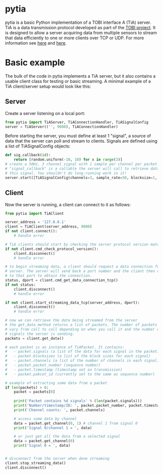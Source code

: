 # pytia

pytia is a basic Python implementation of a TOBI interface A (TiA) server. TiA is a data transmission protocol developed as part of the [TOBI project](http://www.tobi-project.org). It is designed to allow a server acquiring data from multiple sensors to stream that data efficiently to one or more clients over TCP or UDP. For more information see [here](http://tools4bci.sourceforge.net/tia.html) and [here](http://tools4bci.sourceforge.net/signalserver.html).

# Basic example

The bulk of the code in pytia implements a TiA server, but it also contains a 
usable client class for testing or basic streaming. A minimal example of a TiA
client/server setup would look like this:

## Server

Create a server listening on a local port:
```python
from pytia import TiAServer, TiAConnectionHandler, TiASignalConfig
server = TiAServer(('', 9000), TiAConnectionHandler)
```
Before starting the server, you must define at least 1 "signal", a source of data
that the server can poll and stream to clients. Signals are defined using a 
list of TiASignalConfig objects:
```python
def sig_callback(id):
    return [random.uniform(-10, 10) for x in range(3)]
# create a 50Hz, 3 channel signal with 1 sample per channel per packet.
# "signal_callback" is a callable the server will call to retrieve data for
# this signal. You shouldn't do long-running work in it! 
server.start([TiASignalConfig(channels=3, sample_rate=50, blocksize=1, callback=sig_callback, id=0, is_master=True, sigtype=TIA_SIG_USER_1)])
```

## Client

Now the server is running, a client can connect to it as follows:
```python
from pytia import TiAClient

server_address = '127.0.0.1'
client = TiAClient(server_address, 9000)
if not client.connect():
    # handle error

# TiA clients should start by checking the server protocol version matches their own...
if not client.cmd_check_protocol_version():
    client.disconnect()
    # handle error

# to begin streaming data, a client should request a data connection from the
# server. The server will send back a port number and the client then connects
# to that port to obtain the connection. 
status, dport = client.cmd_get_data_connection_tcp()
if not status:
    client.disconnect()
    # handle error

if not client.start_streaming_data_tcp(server_address, dport):
    client.disconnect()
    # handle error

# now we can retrieve the data being streamed from the server
# the get_data method returns a list of packets. The number of packets can 
# vary from call to call depending on when you call it and the number of
# signals the server is sending. 
packets = client.get_data()

# each packet is an instance of TiAPacket. It contains:
#   - packet.signals (a list of the data for each signal in the packet)
#   - packet.blocksizes (a list of the block sizes for each signal)
#   - packet.channels (a list of the number of channels in each signal)
#   - packet.packet_number (sequence number)
#   - packet.timestamp (timestamp set on transmission)
#   - packet.pakcet_id (currently set to the same as sequence number)

# example of extracting some data from a packet
if len(packets) > 0:
    packet = packets[0]
    
    print('Packet contains %d signals' % (len(packet.signals)))
    print('Number/timestamp/ID: ', packet.packet_number, packet.timestamp, packet.packet_id)
    print('Channel counts: ', packet.channels)

    # access some data by channel
    data = packet.get_channel(0, 1) # channel 1 from signal 0   
    print('Signal 0/channel 1 = ', data)

    # or just get all the data from a selected signal
    data = packet.get_channel(0)
    print('Signal 0 = ', data)


# disconnect from the server when done streaming
client.stop_streaming_data()
client.disconnect()
```
